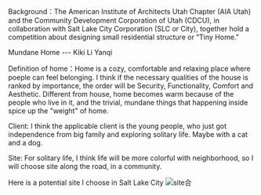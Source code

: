 Background：The American Institute of Architects Utah Chapter (AIA Utah) and the Community Development Corporation of Utah (CDCU), in collaboration with Salt Lake City Corporation (SLC or City), together hold a competition about designing small residential structure or “Tiny Home.”

Mundane Home --- Kiki Li Yanqi

Definition of home：Home is a cozy, comfortable and relaxing place where poeple can feel belonging. I think if the necessary qualities of the house is ranked by importance, the order will be Security, Functionality, Comfort and Aesthetic. Different from house, home becomes warm because of the people who live in it, and the trivial, mundane things that happening inside spice up the "weight" of home.

Client: I think the applicable client is the young people, who just got independence from big family and exploring solitary life. Maybe with a cat and a dog.

Site: For solitary life, I think life will be more colorful with neighborhood, so I will choose site along the road, in a community.

Here is a potential site I choose in Salt Lake City
 ![site合](https://user-images.githubusercontent.com/90487022/133061314-d973d748-87f5-4bf1-9b45-6c3a67204216.jpg)
